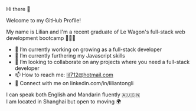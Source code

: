 Hi there 👋

Welcome to my GitHub Profile!

My name is Lilian and I'm a recent graduate of Le Wagon's full-stack web development bootcamp 👩🏻‍💻

- 🔭 I’m currently working on growing as a full-stack developer
- 🌱 I’m currently furthering my Javascript skills
- 👯 I’m looking to collaborate on any projects where you need a full-stack developer
- 📫 How to reach me: lil712@hotmail.com
- 🔗 Connect with me on linkedin.com/in/liliantongli

I can speak both English and Mandarin fluently 🇦🇺🇨🇳 </br>
I am located in Shanghai but open to moving 🌍
